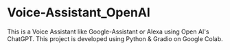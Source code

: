 # Voice-Assistant_OpenAI
This is a Voice Assistant like Google-Assistant or Alexa using Open AI's ChatGPT. This project is developed using Python &amp; Gradio on Google Colab.
